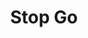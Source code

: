 ---
title: Stop Go
slug: stop-go
updated-on: '2024-05-30T13:44:31.749Z'
created-on: '2024-05-30T13:41:46.671Z'
published-on: '2024-05-30T13:54:32.469Z'
f_city-state-2:
- cms/city/toledo-oh.md
f_locations:
- cms/payday-loan/stop-go-26935.md
- cms/payday-loan/stop-go-26936.md
- cms/payday-loan/stop-go-26937.md
- cms/payday-loan/stop-go-26938.md
- cms/payday-loan/stop-go-26939.md
- cms/payday-loan/stop-go-26940.md
- cms/payday-loan/stop-go-26941.md
- cms/payday-loan/stop-go-26942.md
- cms/payday-loan/stop-go-26943.md
- cms/payday-loan/stop-go-26944.md
- cms/payday-loan/stop-go-26945.md
- cms/payday-loan/stop-go-26946.md
- cms/payday-loan/stop-go-26947.md
- cms/payday-loan/stop-go-26948.md
- cms/payday-loan/stop-go-26949.md
- cms/payday-loan/stop-go-26950.md
- cms/payday-loan/stop-go-26951.md
f_states:
- cms/state/ohio.md
layout: '[company].html'
tags: company
---